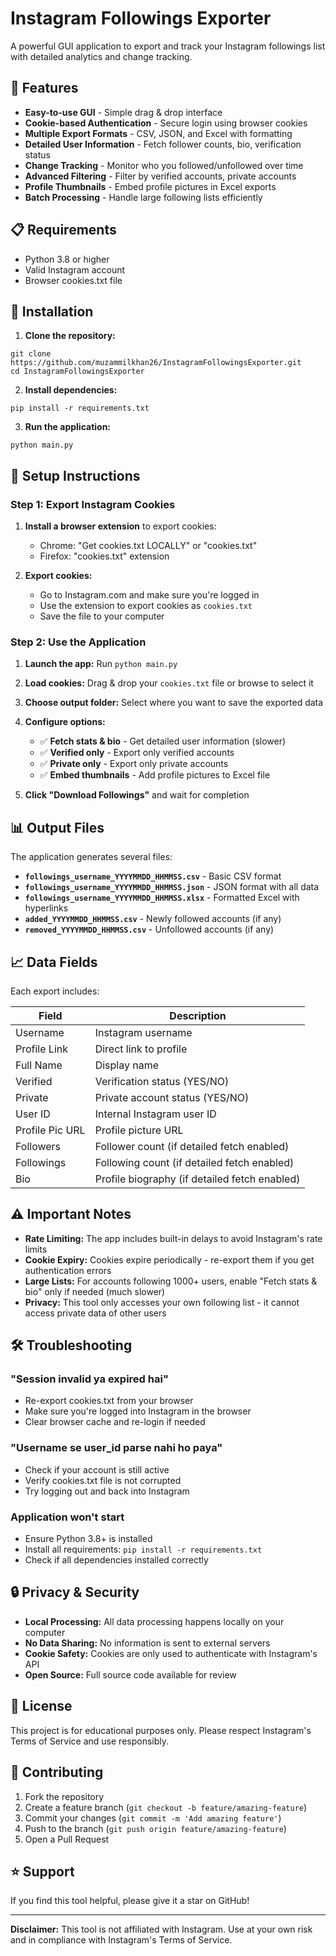 # Instagram Followings Exporter

A powerful GUI application to export and track your Instagram followings list with detailed analytics and change tracking.

## 🌟 Features

- **Easy-to-use GUI** - Simple drag & drop interface
- **Cookie-based Authentication** - Secure login using browser cookies
- **Multiple Export Formats** - CSV, JSON, and Excel with formatting
- **Detailed User Information** - Fetch follower counts, bio, verification status
- **Change Tracking** - Monitor who you followed/unfollowed over time
- **Advanced Filtering** - Filter by verified accounts, private accounts
- **Profile Thumbnails** - Embed profile pictures in Excel exports
- **Batch Processing** - Handle large following lists efficiently

## 📋 Requirements

- Python 3.8 or higher
- Valid Instagram account
- Browser cookies.txt file

## 🚀 Installation

1. **Clone the repository:**
```
git clone https://github.com/muzammilkhan26/InstagramFollowingsExporter.git
cd InstagramFollowingsExporter
```

2. **Install dependencies:**
```
pip install -r requirements.txt
```

3. **Run the application:**
```
python main.py
```

## 🔧 Setup Instructions

### Step 1: Export Instagram Cookies

1. **Install a browser extension** to export cookies:
   - Chrome: "Get cookies.txt LOCALLY" or "cookies.txt"
   - Firefox: "cookies.txt" extension

2. **Export cookies:**
   - Go to Instagram.com and make sure you're logged in
   - Use the extension to export cookies as `cookies.txt`
   - Save the file to your computer

### Step 2: Use the Application

1. **Launch the app:** Run `python main.py`
2. **Load cookies:** Drag & drop your `cookies.txt` file or browse to select it
3. **Choose output folder:** Select where you want to save the exported data
4. **Configure options:**
   - ✅ **Fetch stats & bio** - Get detailed user information (slower)
   - ✅ **Verified only** - Export only verified accounts
   - ✅ **Private only** - Export only private accounts
   - ✅ **Embed thumbnails** - Add profile pictures to Excel file

5. **Click "Download Followings"** and wait for completion

## 📊 Output Files

The application generates several files:

- **`followings_username_YYYYMMDD_HHMMSS.csv`** - Basic CSV format
- **`followings_username_YYYYMMDD_HHMMSS.json`** - JSON format with all data
- **`followings_username_YYYYMMDD_HHMMSS.xlsx`** - Formatted Excel with hyperlinks
- **`added_YYYYMMDD_HHMMSS.csv`** - Newly followed accounts (if any)
- **`removed_YYYYMMDD_HHMMSS.csv`** - Unfollowed accounts (if any)

## 📈 Data Fields

Each export includes:

| Field | Description |
|-------|-------------|
| Username | Instagram username |
| Profile Link | Direct link to profile |
| Full Name | Display name |
| Verified | Verification status (YES/NO) |
| Private | Private account status (YES/NO) |
| User ID | Internal Instagram user ID |
| Profile Pic URL | Profile picture URL |
| Followers | Follower count (if detailed fetch enabled) |
| Followings | Following count (if detailed fetch enabled) |
| Bio | Profile biography (if detailed fetch enabled) |

## ⚠️ Important Notes

- **Rate Limiting:** The app includes built-in delays to avoid Instagram's rate limits
- **Cookie Expiry:** Cookies expire periodically - re-export them if you get authentication errors
- **Large Lists:** For accounts following 1000+ users, enable "Fetch stats & bio" only if needed (much slower)
- **Privacy:** This tool only accesses your own following list - it cannot access private data of other users

## 🛠️ Troubleshooting

### "Session invalid ya expired hai"
- Re-export cookies.txt from your browser
- Make sure you're logged into Instagram in the browser
- Clear browser cache and re-login if needed

### "Username se user_id parse nahi ho paya"
- Check if your account is still active
- Verify cookies.txt file is not corrupted
- Try logging out and back into Instagram

### Application won't start
- Ensure Python 3.8+ is installed
- Install all requirements: `pip install -r requirements.txt`
- Check if all dependencies installed correctly

## 🔒 Privacy & Security

- **Local Processing:** All data processing happens locally on your computer
- **No Data Sharing:** No information is sent to external servers
- **Cookie Safety:** Cookies are only used to authenticate with Instagram's API
- **Open Source:** Full source code available for review

## 📝 License

This project is for educational purposes only. Please respect Instagram's Terms of Service and use responsibly.

## 🤝 Contributing

1. Fork the repository
2. Create a feature branch (`git checkout -b feature/amazing-feature`)
3. Commit your changes (`git commit -m 'Add amazing feature'`)
4. Push to the branch (`git push origin feature/amazing-feature`)
5. Open a Pull Request

## ⭐ Support

If you find this tool helpful, please give it a star on GitHub!

---

**Disclaimer:** This tool is not affiliated with Instagram. Use at your own risk and in compliance with Instagram's Terms of Service.